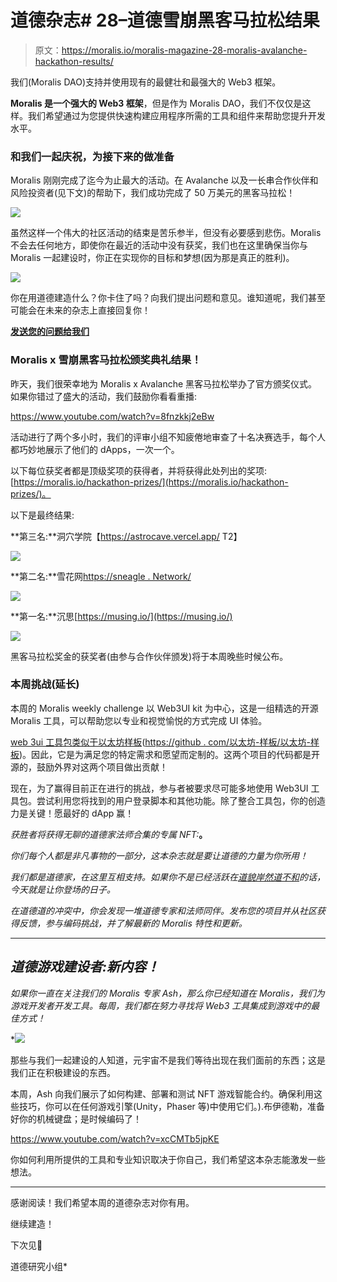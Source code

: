 # 道德杂志# 28–道德雪崩黑客马拉松结果

> 原文：<https://moralis.io/moralis-magazine-28-moralis-avalanche-hackathon-results/>

我们(Moralis DAO)支持并使用现有的最健壮和最强大的 Web3 框架。

**Moralis 是一个强大的 Web3 框架**，但是作为 Moralis DAO，我们不仅仅是这样。我们希望通过为您提供快速构建应用程序所需的工具和组件来帮助您提升开发水平。

### **和我们一起庆祝，为接下来的**做准备

Moralis 刚刚完成了迄今为止最大的活动。在 Avalanche 以及一长串合作伙伴和风险投资者(见下文)的帮助下，我们成功完成了 50 万美元的黑客马拉松！

![](img/c8361fb2da8d473f0d3d5298c65cefbf.png)

虽然这样一个伟大的社区活动的结束是苦乐参半，但没有必要感到悲伤。Moralis 不会去任何地方，即使你在最近的活动中没有获奖，我们也在这里确保当你与 Moralis 一起建设时，你正在实现你的目标和梦想(因为那是真正的胜利)。

![](img/48caea1d791c60f1db7f9d3b32410ac9.png)

你在用道德建造什么？你卡住了吗？向我们提出问题和意见。谁知道呢，我们甚至可能会在未来的杂志上直接回复你！

[**发送您的问题给我们**](https://ivanontech.typeform.com/to/R9K5lnGe)

### **Moralis x 雪崩黑客马拉松颁奖典礼结果！**

昨天，我们很荣幸地为 Moralis x Avalanche 黑客马拉松举办了官方颁奖仪式。如果你错过了盛大的活动，我们鼓励你看看重播:

https://www.youtube.com/watch?v=8fnzkkj2eBw

活动进行了两个多小时，我们的评审小组不知疲倦地审查了十名决赛选手，每个人都巧妙地展示了他们的 dApps，一次一个。

以下每位获奖者都是顶级奖项的获得者，并将获得此处列出的奖项:[https://moralis.io/hackathon-prizes/](https://moralis.io/hackathon-prizes/)。

以下是最终结果:

**第三名:**洞穴学院【https://astrocave.vercel.app/ T2】

![](img/8e44581a57416b661c60577c4e4a40ee.png)

**第二名:**雪花网[https://sneagle . Network/](https://snowflakes.network/)

![](img/397931adae4cb4c614a6ccd4d96526c6.png)

**第一名:**沉思[https://musing.io/](https://musing.io/)

![](img/37f895a067d363536be7a969e886251a.png)

黑客马拉松奖金的获奖者(由参与合作伙伴颁发)将于本周晚些时候公布。

### **本周挑战(延长)**

本周的 Moralis weekly challenge 以 Web3UI kit 为中心，这是一组精选的开源 Moralis 工具，可以帮助您以专业和视觉愉悦的方式完成 UI 体验。

[web 3ui 工具包类似于以太坊样板](https://github.com/ethereum-boilerplate/ethereum-boilerplate?utm_source=customerio&utm_medium=email&utm_campaign=moralis-magazine28)([https://github . com/以太坊-样板/以太坊-样板](https://github.com/ethereum-boilerplate/ethereum-boilerplate))。因此，它是为满足您的特定需求和愿望而定制的。这两个项目的代码都是开源的，鼓励外界对这两个项目做出贡献！

现在，为了赢得目前正在进行的挑战，参与者被要求尽可能多地使用 Web3UI 工具包。尝试利用您将找到的用户登录脚本和其他功能。除了整合工具包，你的创造力是关键！愿最好的 dApp 赢！

*获胜者将获得无聊的道德家法师合集的专属 NFT:*[](https://opensea.io/collection/boredmoralismages)**。**

*你们每个人都是非凡事物的一部分，这本杂志就是要让道德的力量为你所用！*

*我们都是道德家，在这里互相支持。如果你不是已经活跃在[道貌岸然道不和](https://discord.com/invite/P9N9HF97hH)的话，今天就是让你登场的日子。*

*在道德道的冲突中，你会发现一堆道德专家和法师同伴。发布您的项目并从社区获得反馈，参与编码挑战，并了解最新的 Moralis 特性和更新。*

* * *

## ***道德游戏建设者:新内容！***

*如果你一直在关注我们的 Moralis 专家 Ash，那么你已经知道在 Moralis，我们为游戏开发者开发工具。每周，我们都在努力寻找将 Web3 工具集成到游戏中的最佳方式！*

*![](img/9ce760512f4f0c0639c710dcd37aa223.png)

那些与我们一起建设的人知道，元宇宙不是我们等待出现在我们面前的东西；这是我们正在积极建设的东西。

本周，Ash 向我们展示了如何构建、部署和测试 NFT 游戏智能合约。确保利用这些技巧，你可以在任何游戏引擎(Unity，Phaser 等)中使用它们。).布伊德勒，准备好你的机械键盘；是时候编码了！

https://www.youtube.com/watch?v=xcCMTb5jpKE

你如何利用所提供的工具和专业知识取决于你自己，我们希望这本杂志能激发一些想法。

* * *

感谢阅读！我们希望本周的道德杂志对你有用。

继续建造！

下次见💚

道德研究小组*